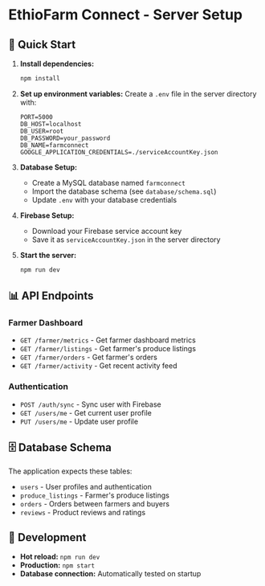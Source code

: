 # EthioFarm Connect - Server Setup

## 🚀 Quick Start

1. **Install dependencies:**
   ```bash
   npm install
   ```

2. **Set up environment variables:**
   Create a `.env` file in the server directory with:
   ```env
   PORT=5000
   DB_HOST=localhost
   DB_USER=root
   DB_PASSWORD=your_password
   DB_NAME=farmconnect
   GOOGLE_APPLICATION_CREDENTIALS=./serviceAccountKey.json
   ```

3. **Database Setup:**
   - Create a MySQL database named `farmconnect`
   - Import the database schema (see `database/schema.sql`)
   - Update `.env` with your database credentials

4. **Firebase Setup:**
   - Download your Firebase service account key
   - Save it as `serviceAccountKey.json` in the server directory

5. **Start the server:**
   ```bash
   npm run dev
   ```

## 📊 API Endpoints

### Farmer Dashboard
- `GET /farmer/metrics` - Get farmer dashboard metrics
- `GET /farmer/listings` - Get farmer's produce listings
- `GET /farmer/orders` - Get farmer's orders
- `GET /farmer/activity` - Get recent activity feed

### Authentication
- `POST /auth/sync` - Sync user with Firebase
- `GET /users/me` - Get current user profile
- `PUT /users/me` - Update user profile

## 🗄️ Database Schema

The application expects these tables:
- `users` - User profiles and authentication
- `produce_listings` - Farmer's produce listings
- `orders` - Orders between farmers and buyers
- `reviews` - Product reviews and ratings

## 🔧 Development

- **Hot reload:** `npm run dev`
- **Production:** `npm start`
- **Database connection:** Automatically tested on startup
